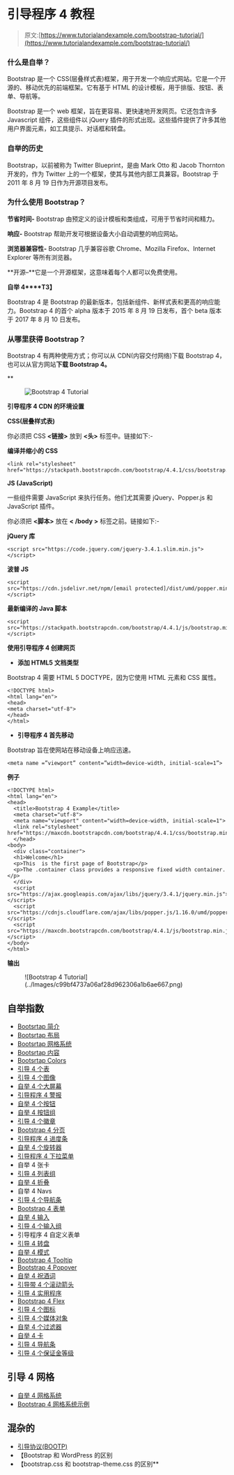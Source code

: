 # 引导程序 4 教程

> 原文:[https://www.tutorialandexample.com/bootstrap-tutorial/](https://www.tutorialandexample.com/bootstrap-tutorial/)

### 什么是自举？

Bootstrap 是一个 CSS(层叠样式表)框架，用于开发一个响应式网站。它是一个开源的、移动优先的前端框架。它有基于 HTML 的设计模板，用于排版、按钮、表单、导航等。

Bootstrap 是一个 web 框架，旨在更容易、更快速地开发网页。它还包含许多 Javascript 组件，这些组件以 jQuery 插件的形式出现。这些插件提供了许多其他用户界面元素，如工具提示、对话框和转盘。

### 自举的历史

Bootstrap，以前被称为 Twitter Blueprint，是由 Mark Otto 和 Jacob Thornton 开发的，作为 Twitter 上的一个框架，使其与其他内部工具兼容。Bootstrap 于 2011 年 8 月 19 日作为开源项目发布。

### 为什么使用 Bootstrap？

**节省时间-** Bootstrap 由预定义的设计模板和类组成，可用于节省时间和精力。

**响应-** Bootstrap 帮助开发可根据设备大小自动调整的响应网站。

**浏览器兼容性-** Bootstrap 几乎兼容谷歌 Chrome、Mozilla Firefox、Internet Explorer 等所有浏览器。

**开源–**它是一个开源框架，这意味着每个人都可以免费使用。

**自举 4****T3】**

Bootstrap 4 是 Bootstrap 的最新版本，包括新组件、新样式表和更高的响应能力。Bootstrap 4 的首个 alpha 版本于 2015 年 8 月 19 日发布，首个 beta 版本于 2017 年 8 月 10 日发布。

### 从哪里获得 Bootstrap？

Bootstrap 4 有两种使用方式；你可以从 CDN(内容交付网络)下载 Bootstrap 4，也可以从官方网站[](https://getbootstrap.com/)**下载 Bootstrap 4。**

 **<figure class="wp-block-image">![Bootstrap 4 Tutorial](../Images/52752a2f1d3cb9dd77569399b503b8e5.png)</figure>

**引导程序 4 CDN 的环境设置**

**CSS(层叠样式表)**

你必须把 CSS **<链接>** 放到 **<头>** 标签中。链接如下:-

**编译并缩小的 CSS**

```
<link rel="stylesheet" href="https://stackpath.bootstrapcdn.com/bootstrap/4.4.1/css/bootstrap.min.css">
```

**JS (JavaScript)**

一些组件需要 JavaScript 来执行任务。他们尤其需要 jQuery、Popper.js 和 JavaScript 插件。

你必须把 **<脚本>** 放在 **< /body >** 标签之前。链接如下:-

**jQuery 库**

```
<script src="https://code.jquery.com/jquery-3.4.1.slim.min.js"></script>
```

**波普 JS**

```
<script src="https://cdn.jsdelivr.net/npm/[email protected]/dist/umd/popper.min.js"></script>
```

**最新编译的 Java 脚本**

```
<script src="https://stackpath.bootstrapcdn.com/bootstrap/4.4.1/js/bootstrap.min.js"></script>
```

**使用引导程序 4 创建网页**

*   **添加 HTML5 文档类型**

Bootstrap 4 需要 HTML 5 DOCTYPE，因为它使用 HTML 元素和 CSS 属性。

```
<!DOCTYPE html>
<html lang="en">
<head>
<meta charset="utf-8">
</head>
</html> 
```

*   **引导程序 4 首先移动**

Bootstrap 旨在使网站在移动设备上响应迅速。

```
<meta name =”viewport” content=”width=device-width, initial-scale=1”>
```

**例子**

```
<!DOCTYPE html>
<html lang="en">
<head>
  <title>Bootstrap 4 Example</title>
  <meta charset="utf-8">
  <meta name="viewport" content="width=device-width, initial-scale=1">
  <link rel="stylesheet" href="https://maxcdn.bootstrapcdn.com/bootstrap/4.4.1/css/bootstrap.min.css">
  </head>
<body>
  <div class="container">
  <h1>Welcome</h1>
  <p>This  is the first page of Bootstrap</p>
  <p>The .container class provides a responsive fixed width container.</p>          
  </div>
  <script src="https://ajax.googleapis.com/ajax/libs/jquery/3.4.1/jquery.min.js"></script>
  <script src="https://cdnjs.cloudflare.com/ajax/libs/popper.js/1.16.0/umd/popper.min.js"></script>
  <script src="https://maxcdn.bootstrapcdn.com/bootstrap/4.4.1/js/bootstrap.min.js"></script>
</body>
</html> 
```

**输出**

<figure class="wp-block-image">![Bootstrap 4 Tutorial](../Images/c99bf4737a06af28d962306a1b6ae667.png)</figure>

## 自举指数

*   [Bootsrtap 简介](/bootstrap-tutorial/)
*   [Bootsrtap 布局](/bootstrap-layout/)
*   [Bootsrtap 网格系统](/bootstrap-grid-system/)
*   [Bootsrtap 内容](/bootstrap-content/)
*   [Bootsrtap Colors](/bootstrap-colors/)
*   [引导 4 个表](/bootstrap-tables/)
*   [引导 4 个图像](/bootstrap-images/)
*   [自举 4 个大屏幕](/bootstrap-jumbotron/)
*   [引导程序 4 警报](/bootstrap-alerts/)
*   [自举 4 个按钮](/bootstrap-buttons/)
*   [自举 4 按钮组](/bootstrap-buttons-groups/)
*   [引导 4 个徽章](/bootstrap-badges-labels/)
*   [Bootstrap 4 分页](/bootstrap-pagination/)
*   [引导程序 4 进度条](/bootstrap-progress-bar/)
*   [自举 4 个旋转器](/bootstrap-spinners/)
*   [引导程序 4 下拉菜单](/bootstrap-dropdowns/)
*   自举 4 张卡
*   [引导 4 列表组](/bootstrap-4-list-groups/)
*   [自举 4 折叠](/bootstrap-collapse/)
*   自举 4 Navs
*   [引导 4 个导航条](/bootstrap-navigation-bar/)
*   [Bootstrap 4 表单](/bootstrap-form/)
*   [自举 4 输入](/bootstrap-inputs/)
*   [引导 4 个输入组](/bootstrap-input-groups/)
*   引导程序 4 自定义表单
*   [引导 4 转盘](/bootstrap-4-carousel/)
*   [自举 4 模式](/bootstrap-modal/)
*   [Bootstrap 4 Tooltip](/bootstrap-4-tooltip/)
*   [Bootstrap 4 Popover](/bootstrap-popover/)
*   [自举 4 祝酒词](/bootstrap-4-toast/)
*   [引导带 4 个滚动箭头](/bootstrap-4-scrollspy/)
*   [引导 4 实用程序](/bootstrap-utilities/)
*   [Bootstrap 4 Flex](/bootstrap-flex/)
*   [引导 4 个图标](/bootstrap-icons/)
*   [引导 4 个媒体对象](/bootstrap-media-objects/)
*   [自举 4 个过滤器](/bootstrap-filters/)
*   [自举 4 卡](/bootstrap-4-card)
*   [引导 4 导航条](/bootstrap-4-navbar)
*   [引导 4 个保证金等级](/bootstrap-4-margin-classes)

## 引导 4 网格

*   [自举 4 网格系统](/bootstrap-grid-system/)
*   [Bootstrap 4 网格系统示例](/bootstrap-grid-system-example/)

## 混杂的

*   [引导协议(BOOTP)](/bootstrap-protocol-bootp)
*   【Bootstrap 和 WordPress 的区别
*   【bootstrap.css 和 bootstrap-theme.css 的区别**
